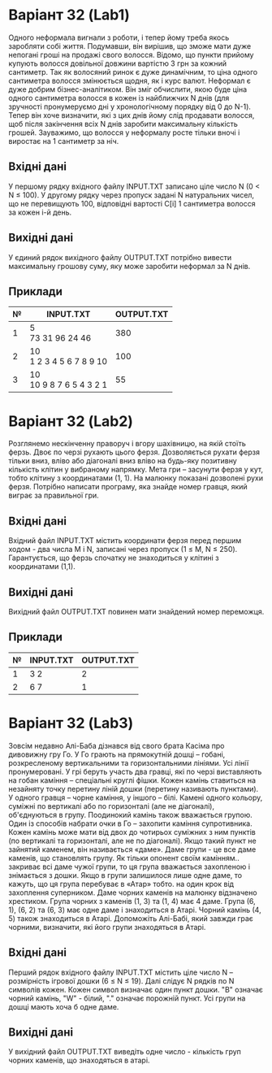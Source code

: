 # Варіант 32 (Lab1)
Одного неформала вигнали з роботи, і тепер йому треба якось заробляти собі життя. Подумавши, він вирішив, що зможе мати дуже непогані гроші на продажі свого волосся. Відомо, що пункти прийому купують волосся довільної довжини вартістю З грн за кожний сантиметр. Так як волосяний ринок є дуже динамічним, то ціна одного сантиметра волосся змінюється щодня, як і курс валют. Неформал є дуже добрим бізнес-аналітиком. Він зміг обчислити, якою буде ціна одного сантиметра волосся в кожен із найближчих N днів (для зручності пронумеруємо дні у хронологічному порядку від 0 до N-1). Тепер він хоче визначити, які з цих днів йому слід продавати волосся, щоб після закінчення всіх N днів заробити максимальну кількість грошей. Зауважимо, що волосся у неформалу росте тільки вночі і виростає на 1 сантиметр за ніч.
## Вхідні дані
У першому рядку вхідного файлу INPUT.TXT записано ціле число N (0 < N ≤ 100). У другому рядку через пропуск задані N натуральних чисел, що не перевищують 100, відповідні вартості C[i] 1 сантиметра волосся за кожен i-й день.
## Вихідні дані
У єдиний рядок вихідного файлу OUTPUT.TXT потрібно вивести максимальну грошову суму, яку може заробити неформал за N днів.
## Приклади
| №  | INPUT.TXT                     | OUTPUT.TXT |
|----|-------------------------------|------------|
| 1  | 5<br>73 31 96 24 46           | 380        |
| 2  | 10<br>1 2 3 4 5 6 7 8 9 10    | 100        |
| 3  | 10<br>10 9 8 7 6 5 4 3 2 1    | 55         |



# Варіант 32 (Lab2)
Розглянемо нескінченну праворуч і вгору шахівницю, на якій стоїть ферзь. Двоє по черзі рухають цього ферзя. Дозволяється рухати ферзя тільки вниз, вліво або діагоналі вниз вліво на будь-яку позитивну кількість клітин у вибраному напрямку. Мета гри – засунути ферзя у кут, тобто клітину з координатами (1, 1). На малюнку показані дозволені рухи ферзя.
Потрібно написати програму, яка знайде номер гравця, який виграє за правильної гри.
## Вхідні дані
Вхідний файл INPUT.TXT містить координати ферзя перед першим ходом - два числа M і N, записані через пропуск (1 ≤ M, N ≤ 250). Гарантується, що ферзь спочатку не знаходиться у клітині з координатами (1,1).
## Вихідні дані
Вихідний файл OUTPUT.TXT повинен мати знайдений номер переможця.
## Приклади
| №  | INPUT.TXT                     | OUTPUT.TXT |
|----|-------------------------------|------------|
| 1  | 3 2    | 2        |
| 2  | 6 7    | 1        |

# Варіант 32 (Lab3)
Зовсім недавно Алі-Баба дізнався від свого брата Касіма про дивовижну гру Го. У Го грають на прямокутній дошці – гобані, розкресленому вертикальними та горизонтальними лініями. Усі лінії пронумеровані. У грі беруть участь два гравці, які по черзі виставляють на гобан каміння – спеціальні круглі фішки. Кожен камінь ставиться на незайняту точку перетину ліній дошки (перетину називають пунктами). У одного гравця – чорне каміння, у іншого – білі. Камені одного кольору, суміжні по вертикалі або по горизонталі (але не діагоналі), об'єднуються в групу. Поодинокий камінь також вважається групою.
Один із способів набрати очки в Го – захопити каміння супротивника. Кожен камінь може мати від двох до чотирьох суміжних з ним пунктів (по вертикалі та горизонталі, але не по діагоналі). Якщо такий пункт не зайнятий каменем, він називається «даме». Даме групи - це все даме каменів, що становлять групу. Як тільки опонент своїм камінням.. закриває всі даме чужої групи, то ця група вважається захопленою і знімається з дошки. Якщо в групи залишилося лише одне даме, то кажуть, що ця група перебуває в «Атар» тобто. на один крок від захоплення суперником.
Даме чорних каменів на малюнку відзначено хрестиком. Група чорних з каменів (1, 3) та (1, 4) має 4 даме. Група (6, 1), (6, 2) та (6, 3) має одне даме і знаходиться в Атарі. Чорний камінь (4, 5) також знаходиться в Атарі. Допоможіть Алі-Бабі, який завжди грає чорними, визначити, які його групи знаходяться в Атарі.
## Вхідні дані
Перший рядок вхідного файлу INPUT.TXT містить ціле число N – розмірність ігрової дошки (6 ≤ N ≤ 19). Далі слідує N рядків по N символів кожен. Кожен символ визначає один пункт дошки. "B" означає чорний камінь, "W" - білий, "." означає порожній пункт. Усі групи на дошці мають хоча б одне даме.
## Вихідні дані
У вихідний файл OUTPUT.TXT виведіть одне число - кількість груп чорних каменів, що знаходяться в атарі.

